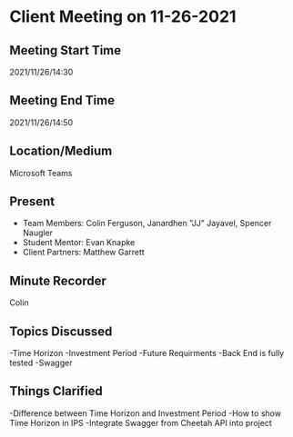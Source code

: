 # Client Meeting on 11-26-2021

## Meeting Start Time

2021/11/26/14:30

## Meeting End Time

2021/11/26/14:50

## Location/Medium

Microsoft Teams

## Present

- Team Members: Colin Ferguson, Janardhen "JJ" Jayavel, Spencer Naugler
- Student Mentor: Evan Knapke
- Client Partners: Matthew Garrett

## Minute Recorder

Colin

## Topics Discussed

-Time Horizon
-Investment Period
-Future Requirments
-Back End is fully tested
-Swagger

## Things Clarified
-Difference between Time Horizon and Investment Period
-How to show Time Horizon in IPS
-Integrate Swagger from Cheetah API into project

